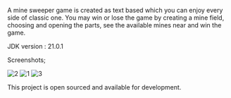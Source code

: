 A mine sweeper game is created as text based which you can enjoy every side of classic one. You may win or lose the game by creating a mine field, 
choosing and opening the parts, see the available mines near and win the game. 

JDK version : 21.0.1

Screenshots;

![2](https://github.com/Keremyardan/mine_sweeper/assets/123147657/57dd03bc-f881-4cdb-b0b8-e34e81aad2d6)
![1](https://github.com/Keremyardan/mine_sweeper/assets/123147657/5f6776e5-7f48-4c08-bed3-73e95d1a5d67)
![3](https://github.com/Keremyardan/mine_sweeper/assets/123147657/993832ab-49c8-41a7-87f3-057323cf2928)

This project is open sourced and available for development. 

